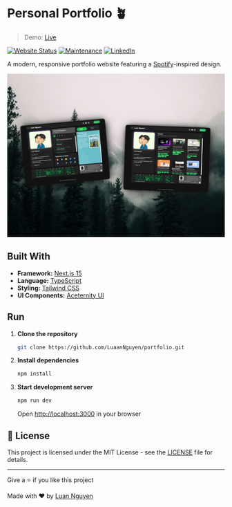 # Personal Portfolio 🪴

> Demo: [Live](https://www.luannguyen.net)

[![Website Status](https://img.shields.io/badge/website-up-yellow)](https://www.luannguyen.net/)
[![Maintenance](https://img.shields.io/badge/maintained-yes-green.svg)](https://github.com/LuaanNguyen/luannguyen-portfolio/commits/main)
[![LinkedIn](https://img.shields.io/badge/connect-linkedin-1abc9c.svg)](https://www.linkedin.com/in/luanthiennguyen/)

A modern, responsive portfolio website featuring a [Spotify](spotify.com)-inspired design.

<img src="portfolio_highres.png" width="700"  alt="Portfolio Preview">

## Built With 

- **Framework:** [Next.js 15](https://nextjs.org/)
- **Language:** [TypeScript](https://www.typescriptlang.org/)
- **Styling:** [Tailwind CSS](https://tailwindcss.com/)
- **UI Components:** [Aceternity UI](https://ui.aceternity.com/)

## Run

1. **Clone the repository**

   ```bash
   git clone https://github.com/LuaanNguyen/portfolio.git
   ```

2. **Install dependencies**

   ```bash
   npm install
   ```

3. **Start development server**
   ```bash
   npm run dev
   ```
   Open [http://localhost:3000](http://localhost:3000) in your browser

## 📄 License

This project is licensed under the MIT License - see the [LICENSE](LICENSE) file for details.

---

Give a ⭐️ if you like this project

Made with ❤️ by [Luan Nguyen](https://www.linkedin.com/in/luanthiennguyen/)

